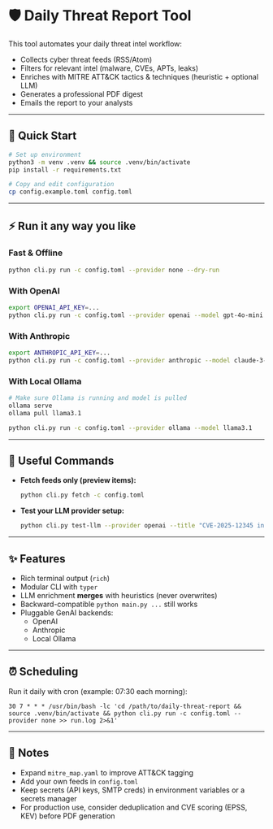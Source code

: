# 🛡️ Daily Threat Report Tool

This tool automates your daily threat intel workflow:

- Collects cyber threat feeds (RSS/Atom)
- Filters for relevant intel (malware, CVEs, APTs, leaks)
- Enriches with MITRE ATT&CK tactics & techniques (heuristic + optional LLM)
- Generates a professional PDF digest
- Emails the report to your analysts

---

## 🚀 Quick Start

```bash
# Set up environment
python3 -m venv .venv && source .venv/bin/activate
pip install -r requirements.txt

# Copy and edit configuration
cp config.example.toml config.toml
```

---

## ⚡ Run it any way you like

### Fast & Offline
```bash
python cli.py run -c config.toml --provider none --dry-run
```

### With OpenAI
```bash
export OPENAI_API_KEY=...
python cli.py run -c config.toml --provider openai --model gpt-4o-mini
```

### With Anthropic
```bash
export ANTHROPIC_API_KEY=...
python cli.py run -c config.toml --provider anthropic --model claude-3-haiku-20240307
```

### With Local Ollama
```bash
# Make sure Ollama is running and model is pulled
ollama serve
ollama pull llama3.1

python cli.py run -c config.toml --provider ollama --model llama3.1
```

---

## 🧰 Useful Commands

- **Fetch feeds only (preview items):**
  ```bash
  python cli.py fetch -c config.toml
  ```

- **Test your LLM provider setup:**
  ```bash
  python cli.py test-llm --provider openai --title "CVE-2025-12345 in FooBar" --summary "Remote code execution vulnerability"
  ```

---

## ✨ Features

- Rich terminal output (`rich`)
- Modular CLI with `typer`
- LLM enrichment **merges** with heuristics (never overwrites)
- Backward-compatible `python main.py ...` still works
- Pluggable GenAI backends:
  - OpenAI
  - Anthropic
  - Local Ollama

---

## ⏰ Scheduling

Run it daily with cron (example: 07:30 each morning):

```
30 7 * * * /usr/bin/bash -lc 'cd /path/to/daily-threat-report && source .venv/bin/activate && python cli.py run -c config.toml --provider none >> run.log 2>&1'
```

---

## 📌 Notes

- Expand `mitre_map.yaml` to improve ATT&CK tagging
- Add your own feeds in `config.toml`
- Keep secrets (API keys, SMTP creds) in environment variables or a secrets manager
- For production use, consider deduplication and CVE scoring (EPSS, KEV) before PDF generation
